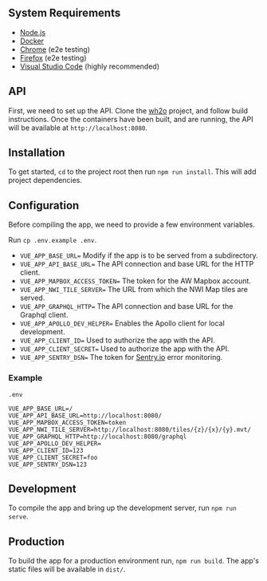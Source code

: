 ## System Requirements

- [Node.js](https://nodejs.org/en/)
- [Docker](https://www.docker.com/products/docker-desktop)
- [Chrome](https://www.google.com/chrome/) (e2e testing)
- [Firefox](https://www.mozilla.org/en-US/firefox/) (e2e testing)
- [Visual Studio Code](https://code.visualstudio.com/) (highly recommended)

## API

First, we need to set up the API. Clone the [wh2o](https://github.com/AmericanWhitewater/wh2o) project, and follow build instructions. Once the containers have been built, and are running, the API will be available at `http://localhost:8080`.

## Installation

To get started, `cd` to the project root then run `npm run install`. This will add project dependencies.

## Configuration

Before compiling the app, we need to provide a few environment variables.

Run `cp .env.example .env`.

- `VUE_APP_BASE_URL=` Modify if the app is to be served from a subdirectory. 
- `VUE_APP_API_BASE_URL=` The API connection and base URL for the HTTP client.
- `VUE_APP_MAPBOX_ACCESS_TOKEN=` The token for the AW Mapbox account.
- `VUE_APP_NWI_TILE_SERVER=` The URL from which the NWI Map tiles are served.
- `VUE_APP_GRAPHQL_HTTP=` The API connection and base URL for the Graphql client.
- `VUE_APP_APOLLO_DEV_HELPER=` Enables the Apollo client for local development.
- `VUE_APP_CLIENT_ID=` Used to authorize the app with the API.
- `VUE_APP_CLIENT_SECRET=` Used to authorize the app with the API.
- `VUE_APP_SENTRY_DSN=` The token for [Sentry.io](https://sentry.io/welcome/) error monitoring.

### Example

`.env`

```
VUE_APP_BASE_URL=/
VUE_APP_API_BASE_URL=http://localhost:8080/
VUE_APP_MAPBOX_ACCESS_TOKEN=token
VUE_APP_NWI_TILE_SERVER=http://localhost:8080/tiles/{z}/{x}/{y}.mvt/
VUE_APP_GRAPHQL_HTTP=http://localhost:8080/graphql
VUE_APP_APOLLO_DEV_HELPER=
VUE_APP_CLIENT_ID=123
VUE_APP_CLIENT_SECRET=foo
VUE_APP_SENTRY_DSN=123
```

## Development

To compile the app and bring up the development server, run `npm run serve`.

## Production

To build the app for a production environment run, `npm run build`. The app's static files will be available in `dist/`.
